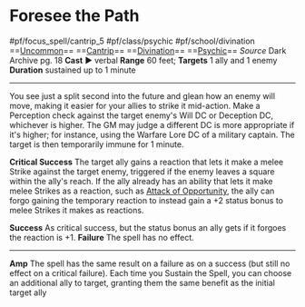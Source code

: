 # Foresee the Path
#pf/focus_spell/cantrip_5 #pf/class/psychic #pf/school/divination 
==[Uncommon](../../../Traits/Uncommon.md)== ==[Cantrip](../../../Traits/Cantrip.md)== ==[Divination](../../../Traits/Divination.md)== ==[Psychic](../../../Traits/Psychic.md)==
*Source* Dark Archive pg. 18
**Cast** ► verbal
**Range** 60 feet; **Targets** 1 ally and 1 enemy
**Duration** sustained up to 1 minute

---
You see just a split second into the future and glean how an enemy will move, making it easier for your allies to strike it mid-action. Make a Perception check against the target enemy's Will DC or Deception DC, whichever is higher. The GM may judge a different DC is more appropriate if it's higher; for instance, using the Warfare Lore DC of a military captain. The target is then temporarily immune for 1 minute.

**Critical Success** The target ally gains a reaction that lets it make a melee Strike against the target enemy, triggered if the enemy leaves a square within the ally's reach. If the ally already has an ability that lets it make melee Strikes as a reaction, such as [Attack of Opportunity](../../../Actions/Attack%20of%20Opportunity.md), the ally can forgo gaining the temporary reaction to instead gain a +2 status bonus to melee Strikes it makes as reactions.

**Success** As critical success, but the status bonus an ally gets if it forgoes the reaction is +1.
**Failure** The spell has no effect.

---
**Amp** The spell has the same result on a failure as on a success (but still no effect on a critical failure). Each time you Sustain the Spell, you can choose an additional ally to target, granting them the same benefit as the initial target ally
